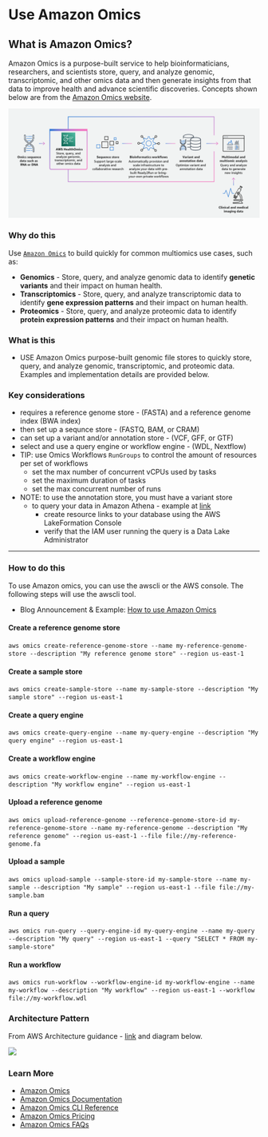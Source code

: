 # Use Amazon Omics

## What is Amazon Omics? 
Amazon Omics is a purpose-built service to help bioinformaticians, researchers, and scientists store, query, and analyze genomic, transcriptomic, and other omics data and then generate insights from that data to improve health and advance scientific discoveries. Concepts shown below are from the [Amazon Omics website](https://aws.amazon.com/omics/).

<img src="https://github.com/lynnlangit/aws-for-bioinformatics/blob/main/3_VMs_%26_Batch-LYNN/images/omics-concepts.png">

### Why do this
Use [`Amazon Omics`](https://aws.amazon.com/omics/) to build quickly for common multiomics use cases, such as:
- **Genomics** - Store, query, and analyze genomic data to identify **genetic variants** and their impact on human health.
- **Transcriptomics** - Store, query, and analyze transcriptomic data to identify **gene expression patterns** and their impact on human health.
- **Proteomics** - Store, query, and analyze proteomic data to identify **protein expression patterns** and their impact on human health.

### What is this
- USE Amazon Omics purpose-built genomic file stores to quickly store, query, and analyze genomic, transcriptomic, and proteomic data.  Examples and implementation details are provided below.

### Key considerations
- requires a reference genome store - (FASTA) and a reference genome index (BWA index)
- then set up a sequnce store - (FASTQ, BAM, or CRAM)
- can set up a variant and/or annotation store - (VCF, GFF, or GTF)
- select and use a query engine or workflow engine - (WDL, Nextflow)
- TIP: use Omics Workflows `RunGroups` to control the amount of resources per set of workflows
    - set the max number of concurrent vCPUs used by tasks 
    - set the maximum duration of tasks
    - set the max concurrent number of runs
- NOTE: to use the annotation store, you must have a variant store
    - to query your data in Amazon Athena - example at [link](https://github.com/aws-samples/amazon-omics-tutorials/blob/main/notebooks/200-omics_analytics.ipynb)
        - create resource links to your database using the AWS LakeFormation Console
        - verify that the IAM user running the query is a Data Lake Administrator

----

### How to do this

To use Amazon omics, you can use the awscli or the AWS console. The following steps will use the awscli tool.  
- Blog Announcement & Example: [How to use Amazon Omics](https://aws.amazon.com/blogs/aws/introducing-amazon-omics-a-purpose-built-service-to-store-query-and-analyze-genomic-and-biological-data-at-scale/)


#### Create a reference genome store

```
aws omics create-reference-genome-store --name my-reference-genome-store --description "My reference genome store" --region us-east-1
```

#### Create a sample store

```
aws omics create-sample-store --name my-sample-store --description "My sample store" --region us-east-1
```

#### Create a query engine

```
aws omics create-query-engine --name my-query-engine --description "My query engine" --region us-east-1
```
#### Create a workflow engine

```
aws omics create-workflow-engine --name my-workflow-engine --description "My workflow engine" --region us-east-1
```

#### Upload a reference genome

```
aws omics upload-reference-genome --reference-genome-store-id my-reference-genome-store --name my-reference-genome --description "My reference genome" --region us-east-1 --file file://my-reference-genome.fa
```

#### Upload a sample

```
aws omics upload-sample --sample-store-id my-sample-store --name my-sample --description "My sample" --region us-east-1 --file file://my-sample.bam
```

#### Run a query

```
aws omics run-query --query-engine-id my-query-engine --name my-query --description "My query" --region us-east-1 --query "SELECT * FROM my-sample-store"
```

#### Run a workflow

```
aws omics run-workflow --workflow-engine-id my-workflow-engine --name my-workflow --description "My workflow" --region us-east-1 --workflow file://my-workflow.wdl
```
### Architecture Pattern

From AWS Architecture guidance - [link](https://docs.aws.amazon.com/solutions/latest/guidance-for-multi-omics-and-multi-modal-data-integration-and-analysis-on-aws/architecture-overview.html) and diagram below.

<img src="https://github.com/lynnlangit/aws-for-bioinformatics/blob/main/3_VMs_%26_Batch-LYNN/images/omics-arch.png">

### Learn More
- [Amazon Omics](https://aws.amazon.com/omics/)
- [Amazon Omics Documentation](https://docs.aws.amazon.com/omics/index.html)
- [Amazon Omics CLI Reference](https://docs.aws.amazon.com/cli/latest/reference/omics/index.html)
- [Amazon Omics Pricing](https://aws.amazon.com/omics/pricing/)
- [Amazon Omics FAQs](https://aws.amazon.com/omics/faqs/)






